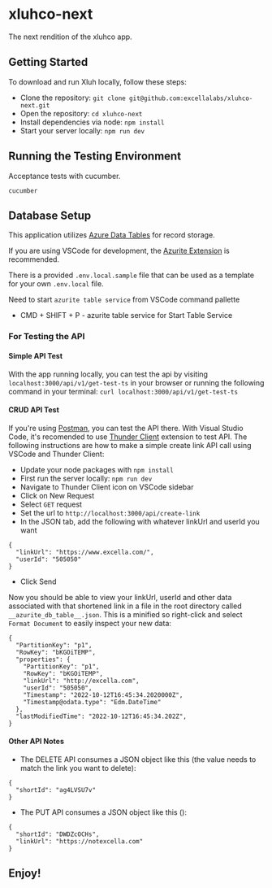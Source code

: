 # xluhco-next
The next rendition of the xluhco app.

## Getting Started

To download and run Xluh locally, follow these steps:
- Clone the repository:
`git clone git@github.com:excellalabs/xluhco-next.git`
- Open the repository:
`cd xluhco-next`
- Install dependencies via node:
`npm install`
- Start your server locally:
`npm run dev`


## Running the Testing Environment

Acceptance tests with cucumber.

`cucumber`

## Database Setup

This application utilizes [Azure Data Tables](https://azure.microsoft.com/services/table_storage) for record storage. 

If you are using VSCode for development, the [Azurite Extension](https://marketplace.visualstudio.com/items?itemName=Azurite.azurite) is recommended. 

There is a provided `.env.local.sample` file that can be used as a template for your own `.env.local` file.

Need to start `azurite table service` from VSCode command pallette

- CMD + SHIFT + P - azurite table service for Start Table Service

### For Testing the API

#### Simple API Test

With the app running locally, you can test the api by visiting `localhost:3000/api/v1/get-test-ts` in your browser or running the following command in your terminal:
`curl localhost:3000/api/v1/get-test-ts`

#### CRUD API Test

If you're using [Postman](https://www.postman.com/), you can test the API there. With Visual Studio Code, it's recomended to use [Thunder Client](https://marketplace.visualstudio.com/items?itemName=rangav.vscode-thunder-client) extension to test API. The following instructions are how to make a simple create link API call using VSCode and Thunder Client:

- Update your node packages with `npm install`
- First run the server locally: `npm run dev`
- Navigate to Thunder Client icon on VSCode sidebar
- Click on New Request
- Select `GET` request
- Set the url to `http://localhost:3000/api/create-link`
- In the JSON tab, add the following with whatever linkUrl and userId you want
```
{
  "linkUrl": "https://www.excella.com/",
  "userId": "505050"
}
```
- Click Send

Now you should be able to view your linkUrl, userId and other data associated with that shortened link in a file in the root directory called `__azurite_db_table__.json`. This is a minified so right-click and select `Format Document` to easily inspect your new data:

```
{
  "PartitionKey": "p1",
  "RowKey": "bKGOiTEMP",
  "properties": {
    "PartitionKey": "p1",
    "RowKey": "bKGOiTEMP",
    "linkUrl": "http://excella.com",
    "userId": "505050",
    "Timestamp": "2022-10-12T16:45:34.2020000Z",
    "Timestamp@odata.type": "Edm.DateTime"
  },
  "lastModifiedTime": "2022-10-12T16:45:34.202Z",
}
```

#### Other API Notes

- The DELETE API consumes a JSON object like this (the value needs to match the link you want to delete):
```
{
  "shortId": "ag4LVSU7v"
}
```

- The PUT API consumes a JSON object like this ():
```
{
  "shortId": "DWDZcOCHs",
  "linkUrl": "https://notexcella.com"
}
```

## Enjoy!
